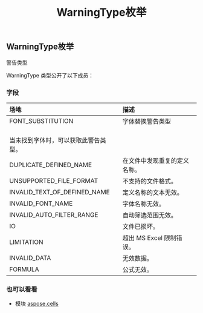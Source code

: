 ﻿---
title: WarningType枚举
second_title: Aspose.Cells for Python via .NET API 参考文献
description:
type: docs
weight: 2670
url: /zh/python-net/aspose.cells/warningtype/
is_root: false
---
## WarningType枚举
警告类型



WarningType 类型公开了以下成员：

### 字段
|场地|描述|
| :- | :- |
| FONT_SUBSTITUTION |字体替换警告类型<br/>当未找到字体时，可以获取此警告类型。|
| DUPLICATE_DEFINED_NAME |在文件中发现重复的定义名称。|
| UNSUPPORTED_FILE_FORMAT |不支持的文件格式。|
| INVALID_TEXT_OF_DEFINED_NAME |定义名称的文本无效。|
| INVALID_FONT_NAME |字体名称无效。|
| INVALID_AUTO_FILTER_RANGE |自动筛选范围无效。|
| IO |文件已损坏。|
| LIMITATION |超出 MS Excel 限制错误。|
| INVALID_DATA |无效数据。|
| FORMULA |公式无效。|



### 也可以看看
* 模块 [aspose.cells](..)
